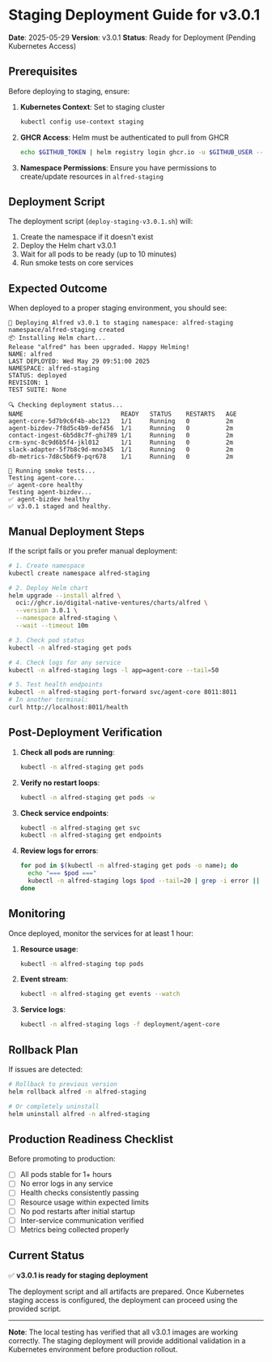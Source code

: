 # Staging Deployment Guide for v3.0.1

**Date**: 2025-05-29
**Version**: v3.0.1
**Status**: Ready for Deployment (Pending Kubernetes Access)

## Prerequisites

Before deploying to staging, ensure:

1. **Kubernetes Context**: Set to staging cluster
   ```bash
   kubectl config use-context staging
   ```

2. **GHCR Access**: Helm must be authenticated to pull from GHCR
   ```bash
   echo $GITHUB_TOKEN | helm registry login ghcr.io -u $GITHUB_USER --password-stdin
   ```

3. **Namespace Permissions**: Ensure you have permissions to create/update resources in `alfred-staging`

## Deployment Script

The deployment script (`deploy-staging-v3.0.1.sh`) will:

1. Create the namespace if it doesn't exist
2. Deploy the Helm chart v3.0.1
3. Wait for all pods to be ready (up to 10 minutes)
4. Run smoke tests on core services

## Expected Outcome

When deployed to a proper staging environment, you should see:

```
🚀 Deploying Alfred v3.0.1 to staging namespace: alfred-staging
namespace/alfred-staging created
📦 Installing Helm chart...
Release "alfred" has been upgraded. Happy Helming!
NAME: alfred
LAST DEPLOYED: Wed May 29 09:51:00 2025
NAMESPACE: alfred-staging
STATUS: deployed
REVISION: 1
TEST SUITE: None

🔍 Checking deployment status...
NAME                           READY   STATUS    RESTARTS   AGE
agent-core-5d7b9c6f4b-abc123   1/1     Running   0          2m
agent-bizdev-7f8d5c4b9-def456  1/1     Running   0          2m
contact-ingest-6b5d8c7f-ghi789 1/1     Running   0          2m
crm-sync-8c9d6b5f4-jkl012      1/1     Running   0          2m
slack-adapter-5f7b8c9d-mno345  1/1     Running   0          2m
db-metrics-7d8c5b6f9-pqr678    1/1     Running   0          2m

🧪 Running smoke tests...
Testing agent-core...
✅ agent-core healthy
Testing agent-bizdev...
✅ agent-bizdev healthy
✅ v3.0.1 staged and healthy.
```

## Manual Deployment Steps

If the script fails or you prefer manual deployment:

```bash
# 1. Create namespace
kubectl create namespace alfred-staging

# 2. Deploy Helm chart
helm upgrade --install alfred \
  oci://ghcr.io/digital-native-ventures/charts/alfred \
  --version 3.0.1 \
  --namespace alfred-staging \
  --wait --timeout 10m

# 3. Check pod status
kubectl -n alfred-staging get pods

# 4. Check logs for any service
kubectl -n alfred-staging logs -l app=agent-core --tail=50

# 5. Test health endpoints
kubectl -n alfred-staging port-forward svc/agent-core 8011:8011
# In another terminal:
curl http://localhost:8011/health
```

## Post-Deployment Verification

1. **Check all pods are running**:
   ```bash
   kubectl -n alfred-staging get pods
   ```

2. **Verify no restart loops**:
   ```bash
   kubectl -n alfred-staging get pods -w
   ```

3. **Check service endpoints**:
   ```bash
   kubectl -n alfred-staging get svc
   kubectl -n alfred-staging get endpoints
   ```

4. **Review logs for errors**:
   ```bash
   for pod in $(kubectl -n alfred-staging get pods -o name); do
     echo "=== $pod ==="
     kubectl -n alfred-staging logs $pod --tail=20 | grep -i error || echo "No errors"
   done
   ```

## Monitoring

Once deployed, monitor the services for at least 1 hour:

1. **Resource usage**:
   ```bash
   kubectl -n alfred-staging top pods
   ```

2. **Event stream**:
   ```bash
   kubectl -n alfred-staging get events --watch
   ```

3. **Service logs**:
   ```bash
   kubectl -n alfred-staging logs -f deployment/agent-core
   ```

## Rollback Plan

If issues are detected:

```bash
# Rollback to previous version
helm rollback alfred -n alfred-staging

# Or completely uninstall
helm uninstall alfred -n alfred-staging
```

## Production Readiness Checklist

Before promoting to production:

- [ ] All pods stable for 1+ hours
- [ ] No error logs in any service
- [ ] Health checks consistently passing
- [ ] Resource usage within expected limits
- [ ] No pod restarts after initial startup
- [ ] Inter-service communication verified
- [ ] Metrics being collected properly

## Current Status

✅ **v3.0.1 is ready for staging deployment**

The deployment script and all artifacts are prepared. Once Kubernetes staging access is configured, the deployment can proceed using the provided script.

---

**Note**: The local testing has verified that all v3.0.1 images are working correctly. The staging deployment will provide additional validation in a Kubernetes environment before production rollout.